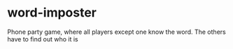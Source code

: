 # word-imposter
Phone party game, where all players except one know the word. The others have to find out who it is
